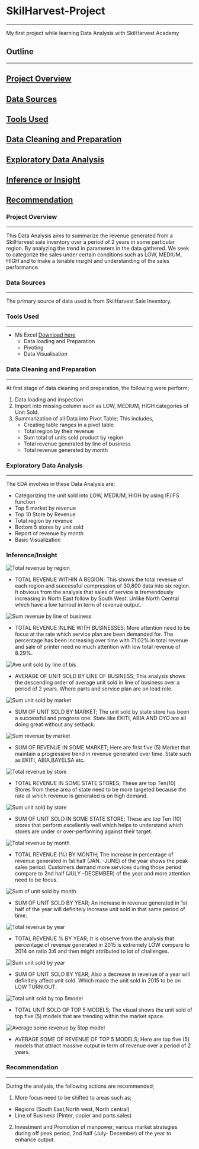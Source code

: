 # SkilHarvest-Project
---
My first project while learning Data Analysis with SkilHarvest Academy

## Outline
---
## [Project Overview](#project-overview)
## [Data Sources](#data-sources)
## [Tools Used](#tools-used)
## [Data Cleaning and Preparation](#data-cleaning-and-preparation)
## [Exploratory Data Analysis](#exploratory-data-analysis)
## [Inference or Insight](#inference-or-insight)
## [Recommendation](#recommendation)

### Project Overview
---
This Data Analysis aims to summarize the revenue generated from a SkilHarvest sale inventory over a period of 2 years in some particular region. By analyzing the trend in parameters in the data gathered. We seek to categorize the sales under certain conditions such as LOW, MEDIUM, HIGH and to make a tenable insight and understanding of the sales performance.

### Data Sources 
---
The primary source of data used is from SkilHarvest Sale Inventory.

### Tools Used
---
- Ms Excel [Download here](https://microsoft.com)
  - Data loading and Preparation
  - Pivoting
  - Data Visualisation
 
### Data Cleaning and Preparation
---
At first stage of data cleaning and preparation, the following were perform;
1. Data loading and inspection
2. Import into missing column such as LOW, MEDIUM, HIGH categories of Unit Sold.
3. Summarization of all Data into Pivot Table; This includes,
   - Creating table ranges in a pivot table
   - Total region by their revenue
   - Sum total of units sold product by region
   - Total revenue generated by line of business 
   - Total revenue generated by month
    
### Exploratory Data Analysis 
---
The EDA involves in these Data Analysis are;
- Categorizing the unit sold into LOW, MEDIUM, HIGH by using IF/IFS function
- Top 5 market by revenue    
- Top 10 Store by Revenue
- Total region by revenue
- Bottom 5 stores by unit sold
- Report of revenue by month
- Basic Visualization
  
### Inference/Insight
![Total revenue by region](https://github.com/user-attachments/assets/34249ea1-ddda-4543-b6ac-1e6a8623b49e)
- TOTAL REVENUE WITHIN A REGION; This shows the total revenue of each region and successful compression of 30,800 data into six region. It obvious from the analysis that sales of service is tremendously increasing in North East follow by South West. Unlike North Central which have a low turnout in term of revenue output.

![Sum revenue by line of business](https://github.com/user-attachments/assets/4804eacf-3bed-4fc9-9ebc-aceab0718090)
- TOTAL REVENUE INLINE WITH BUSINESSES; More attention need to be focus at the rate which service plan are been demanded for. The percentage has been increasing over time with 71.02% in total revenue and sale of printer need no much attention with low total revenue of 8.29%.
  
![Ave  unit sold by line of bis](https://github.com/user-attachments/assets/3d4d79d8-a177-463c-873a-3110f16b5923)
- AVERAGE OF UNIT SOLD BY LINE OF BUSINESS; This analysis shows the descending order of average unit sold in line of business over a period of 2 years. Where parts and service plan are on lead role.

![Sum unit sold by market](https://github.com/user-attachments/assets/dd085478-b6bf-49ac-9c2b-6da89a17a36c)
- SUM OF UNIT SOLD BY MARKET; The unit sold by state store has been a successful and progress one. State like EKITI, ABIA AND OYO are all doing great without any setback.

![Sum revenue by market](https://github.com/user-attachments/assets/eb7fabfa-b036-4972-8538-05f2e5f56049)
- SUM OF REVENUE IN SOME MARKET; Here are first five (5) Market that maintain a progressive trend in revenue generated over time. State such as EKITI, ABIA,BAYELSA etc.

![Total revenue by store](https://github.com/user-attachments/assets/019cdba7-61b9-4e0d-8079-4fe35d42b759)
- TOTAL REVENUE IN SOME STATE STORES; These are top Ten(10) Stores from these area of state need to be more targeted because the rate at which revenue is generated is on high demand.

![Sum unit sold by store](https://github.com/user-attachments/assets/f4519948-b887-4d99-b1ee-d977a562c455)
- SUM OF UNIT SOLD IN SOME STATE STORE; These are top Ten (10) stores that perform excellently well which helps to understand which stores are under or over-performing against their target.

![Total revenue by month](https://github.com/user-attachments/assets/962d0a30-aa9f-48c7-895e-907d30c210d6)
- TOTAL REVENUE (%) BY MONTH; The increase in percentage of revenue generated in 1st half (JAN. -JUNE) of the year shows the peak sales period. Customers demand more services during those period compare to 2nd half (JULY -DECEMBER) of the year and more attention need to be focus.

![Sum of unit sold by month](https://github.com/user-attachments/assets/42dbab58-8477-4c22-ac47-311ee76b18f6)
- SUM OF UNIT SOLD BY YEAR; An increase in revenue generated in 1st half of the year will definitely increase unit sold in that same period of time.

![Total revenue by year](https://github.com/user-attachments/assets/13004063-b87b-4ee9-b3e0-17e08fcd15bd)
- TOTAL REVENUE % BY YEAR; It is observe from the analysis that percentage of revenue generated in 2015 is extremely LOW compare to 2014 on ratio 3:6 and then might attributed to lot of challenges.

![Sum unit sold by year](https://github.com/user-attachments/assets/0d5fd834-3d6c-4e37-9402-1bcd27502e3c)
- SUM OF UNIT SOLD BY YEAR; Also a decrease in revenue of a year will definitely affect unit sold. Which made the unit sold in 2015 to be on LOW TURN OUT.

![Total unit sold by top 5model](https://github.com/user-attachments/assets/24639743-a107-49bf-b736-db549aaf97a1)
- TOTAL UNIT SOLD OF TOP 5 MODELS; The visual shows the unit sold of top five (5) models that are trending within the market space.

![Average some revenue by 5top model](https://github.com/user-attachments/assets/948fe189-0bf0-43bb-a9d5-f6dfd90bb1dc)
- AVERAGE SOME OF REVENUE OF TOP 5 MODELS;  Here are top five (5) models that attract massive output in term of revenue over a period of 2 years.

### Recommendation
---
During the analysis, the following actions are recommended;

1. More focus need to be shifted to areas such as;
 - Regions (South East,North west, North central)
 - Line of Business (Pinter, copier and parts sales)
   
2. Investment and Promotion of manpower, various market strategies during off peak period, 2nd half (July- December) of the year to enhance output.

